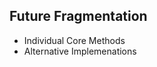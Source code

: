 ##  Future Fragmentation

<ul>
<li class="fragment roll-in">Individual Core Methods</li>
<li class="fragment roll-in">Alternative Implemenations</li>
</ul>
